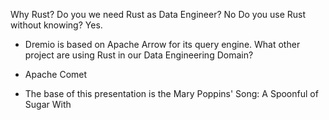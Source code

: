 
Why Rust?
Do you we need Rust as Data Engineer?
No
Do you use Rust without knowing?
Yes.
- Dremio is based on Apache Arrow for its query engine.
What other project are using Rust in our Data Engineering Domain?
- Apache Comet

- The base of this presentation is the Mary Poppins' Song: A Spoonful of Sugar
  With 
  
